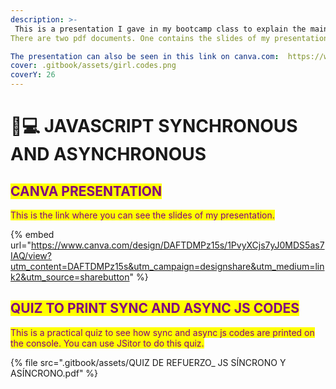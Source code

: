 ```yaml
---
description: >-
 This is a presentation I gave in my bootcamp class to explain the main differences between js synchronous and asynchronous.
There are two pdf documents. One contains the slides of my presentation and the other one contains practical js codes to use in a console like JSitor in order to be able to see the sequence in which the functions are printed depending on whether they are synchronous or asynchronous js functions.

The presentation can also be seen in this link on canva.com:  https://www.canva.com/design/DAFTDMPz15s/1PvyXCjs7yJ0MDS5as7IAQ/edit
cover: .gitbook/assets/girl.codes.png
coverY: 26
---
```


# 👩💻 JAVASCRIPT SYNCHRONOUS AND ASYNCHRONOUS

## <mark style="color:purple;">CANVA PRESENTATION</mark>

<mark style="color:purple;">This is the link where you can see the slides of my presentation.</mark>

{% embed url="https://www.canva.com/design/DAFTDMPz15s/1PvyXCjs7yJ0MDS5as7IAQ/view?utm_content=DAFTDMPz15s&utm_campaign=designshare&utm_medium=link2&utm_source=sharebutton" %}

## <mark style="color:purple;">QUIZ TO PRINT SYNC AND ASYNC JS CODES</mark>

<mark style="color:purple;">This is a practical quiz to see how sync and async js codes are printed on the console. You can use JSitor to do this quiz.</mark>

{% file src=".gitbook/assets/QUIZ DE REFUERZO_ JS SÍNCRONO Y ASÍNCRONO.pdf" %}
